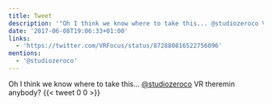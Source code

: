 ```yaml
---
title: Tweet
description: '"Oh I think we know where to take this... @studiozeroco VR theremin anybody? "'
date: '2017-06-08T19:06:33+01:00'
links:
  - 'https://twitter.com/VRFocus/status/872880816522756096'
mentions:
  - '@studiozeroco'
---
```

Oh I think we know where to take this... [@studiozeroco](https://twitter.com/@studiozeroco) VR theremin anybody? 
      {{< tweet 0 0 >}}
    
